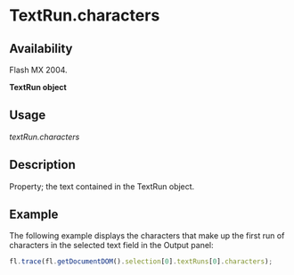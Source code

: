 # TextRun.characters

## Availability

Flash MX 2004.

**TextRun object**

## Usage

*textRun.characters*

## Description

Property; the text contained in the TextRun object.

## Example

The following example displays the characters that make up the first run of characters in the selected text field in the Output panel:

```javascript
fl.trace(fl.getDocumentDOM().selection[0].textRuns[0].characters);
```

